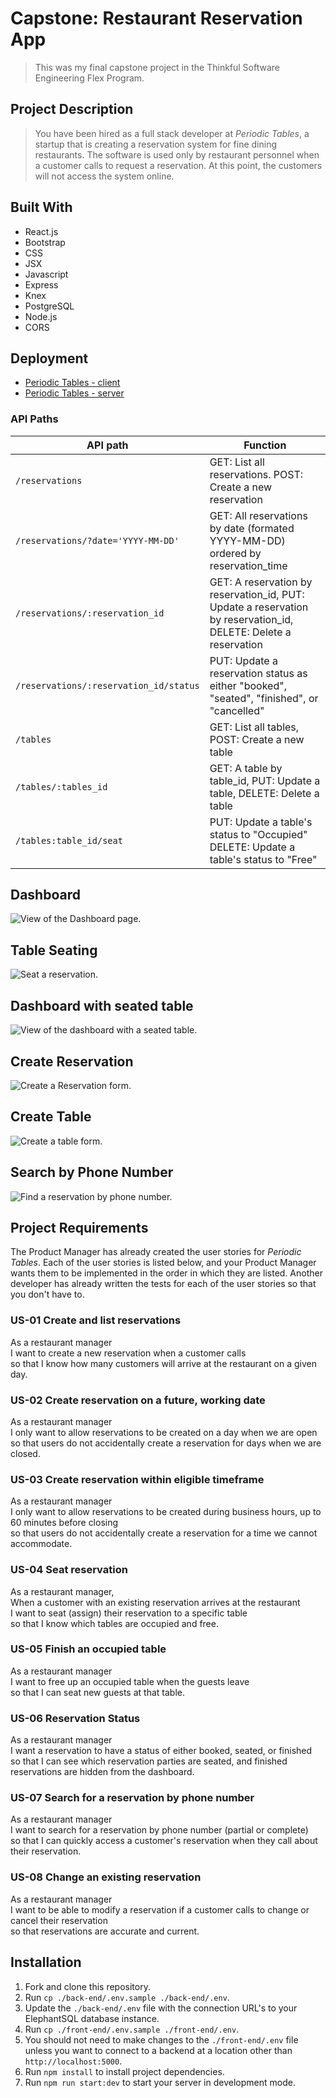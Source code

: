 # Capstone: Restaurant Reservation App

> This was my final capstone project in the Thinkful Software Engineering Flex Program.

## Project Description

> You have been hired as a full stack developer at _Periodic Tables_, a startup that is creating a reservation system for fine dining restaurants.
> The software is used only by restaurant personnel when a customer calls to request a reservation.
> At this point, the customers will not access the system online.

## Built With

- React.js
- Bootstrap
- CSS
- JSX
- Javascript
- Express
- Knex
- PostgreSQL
- Node.js
- CORS

## Deployment

- [Periodic Tables - client](https://starter-restaurant-reservation-red.vercel.app/dashboard)
- [Periodic Tables - server](https://restaurant-reservation-app.onrender.com/reservations)

### API Paths

| API path                               | Function                                                                                                        |
| -------------------------------------- | --------------------------------------------------------------------------------------------------------------- |
| `/reservations`                        | GET: List all reservations. POST: Create a new reservation                                                      |
| `/reservations/?date='YYYY-MM-DD'`     | GET: All reservations by date (formated YYYY-MM-DD) ordered by reservation_time                                 |
| `/reservations/:reservation_id`        | GET: A reservation by reservation_id, PUT: Update a reservation by reservation_id, DELETE: Delete a reservation |
| `/reservations/:reservation_id/status` | PUT: Update a reservation status as either "booked", "seated", "finished", or "cancelled"                       |
| `/tables`                              | GET: List all tables, POST: Create a new table                                                                  |
| `/tables/:tables_id`                   | GET: A table by table_id, PUT: Update a table, DELETE: Delete a table                                           |
| `/tables:table_id/seat`                | PUT: Update a table's status to "Occupied" DELETE: Update a table's status to "Free"                            |

## Dashboard

![View of the Dashboard page.](https://i.imgur.com/FGAcvdU.png)

## Table Seating

![Seat a reservation.](https://i.imgur.com/zwRR1Nn.png)

## Dashboard with seated table

![View of the dashboard with a seated table.](https://i.imgur.com/w8fuB5y.png)

## Create Reservation

![Create a Reservation form.](https://i.imgur.com/S2pvicH.png)

## Create Table

![Create a table form.](https://i.imgur.com/zegFqAk.png)

## Search by Phone Number

![Find a reservation by phone number.](https://i.imgur.com/L5lRhvo.png)

## Project Requirements

The Product Manager has already created the user stories for _Periodic Tables_. Each of the user stories is listed below, and your Product Manager wants them to be implemented in the order in which they are listed. Another developer has already written the tests for each of the user stories so that you don't have to.

### US-01 Create and list reservations

As a restaurant manager<br/>
I want to create a new reservation when a customer calls<br/>
so that I know how many customers will arrive at the restaurant on a given day.

### US-02 Create reservation on a future, working date

As a restaurant manager<br/>
I only want to allow reservations to be created on a day when we are open<br/>
so that users do not accidentally create a reservation for days when we are closed.<br/>

### US-03 Create reservation within eligible timeframe

As a restaurant manager<br/>
I only want to allow reservations to be created during business hours, up to 60 minutes before closing<br/>
so that users do not accidentally create a reservation for a time we cannot accommodate.

### US-04 Seat reservation

As a restaurant manager, <br/>
When a customer with an existing reservation arrives at the restaurant<br/>
I want to seat (assign) their reservation to a specific table<br/>
so that I know which tables are occupied and free.

### US-05 Finish an occupied table

As a restaurant manager<br/>
I want to free up an occupied table when the guests leave<br/>
so that I can seat new guests at that table.<br/>

### US-06 Reservation Status

As a restaurant manager<br/>
I want a reservation to have a status of either booked, seated, or finished<br/>
so that I can see which reservation parties are seated, and finished reservations are hidden from the dashboard.

### US-07 Search for a reservation by phone number

As a restaurant manager<br/>
I want to search for a reservation by phone number (partial or complete)<br/>
so that I can quickly access a customer's reservation when they call about their reservation.<br/>

### US-08 Change an existing reservation

As a restaurant manager<br/>
I want to be able to modify a reservation if a customer calls to change or cancel their reservation<br/>
so that reservations are accurate and current.

## Installation

1. Fork and clone this repository.
1. Run `cp ./back-end/.env.sample ./back-end/.env`.
1. Update the `./back-end/.env` file with the connection URL's to your ElephantSQL database instance.
1. Run `cp ./front-end/.env.sample ./front-end/.env`.
1. You should not need to make changes to the `./front-end/.env` file unless you want to connect to a backend at a location other than `http://localhost:5000`.
1. Run `npm install` to install project dependencies.
1. Run `npm run start:dev` to start your server in development mode.
